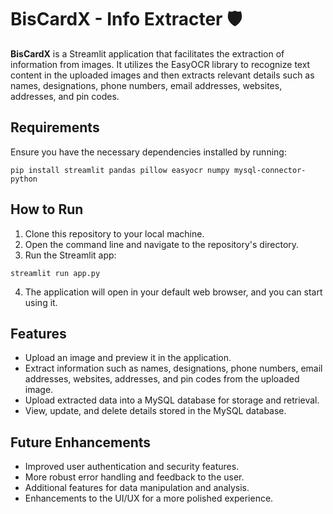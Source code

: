 # BisCardX - Info Extracter 🛡️

**BisCardX** is a Streamlit application that facilitates the extraction of information from images. It utilizes the EasyOCR library to recognize text content in the uploaded images and then extracts relevant details such as names, designations, phone numbers, email addresses, websites, addresses, and pin codes.

## Requirements

Ensure you have the necessary dependencies installed by running:

```
pip install streamlit pandas pillow easyocr numpy mysql-connector-python
```

## How to Run

1. Clone this repository to your local machine.
2. Open the command line and navigate to the repository's directory.
3. Run the Streamlit app:

```
streamlit run app.py
```

4. The application will open in your default web browser, and you can start using it.

## Features

- Upload an image and preview it in the application.
- Extract information such as names, designations, phone numbers, email addresses, websites, addresses, and pin codes from the uploaded image.
- Upload extracted data into a MySQL database for storage and retrieval.
- View, update, and delete details stored in the MySQL database.


## Future Enhancements

- Improved user authentication and security features.
- More robust error handling and feedback to the user.
- Additional features for data manipulation and analysis.
- Enhancements to the UI/UX for a more polished experience.
